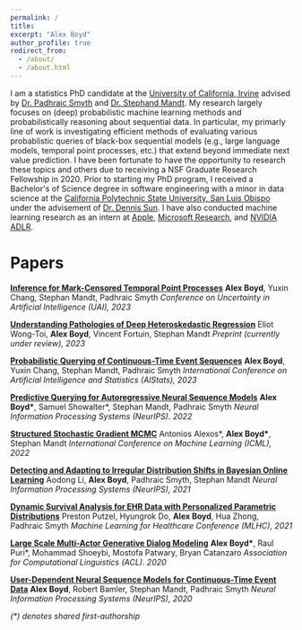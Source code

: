 ```yaml
---
permalink: /
title: 
excerpt: "Alex Boyd"
author_profile: true
redirect_from: 
  - /about/
  - /about.html
---
```


I am a statistics PhD candidate at the [University of California, Irvine](https://uci.edu/) advised by [Dr. Padhraic Smyth](https://www.ics.uci.edu/~smyth/) and [Dr. Stephand Mandt](http://www.stephanmandt.com/). My research largely focuses on (deep) probabilistic machine learning methods and probabilistically reasoning about sequential data. In particular, my primarly line of work is investigating efficient methods of evaluating various probablistic queries of black-box sequential models (e.g., large language models, temporal point processes, etc.) that extend beyond immediate next value prediction. I have been fortunate to have the opportunity to research these topics and others due to receiving a NSF Graduate Research Fellowship in 2020. Prior to starting my PhD program, I received a Bachelor's of Science degree in software engineering with a minor in data science at the [California Polytechnic State University, San Luis Obispo](https://www.calpoly.edu/) under the advisement of [Dr. Dennis Sun](https://dlsun.github.io/). I have also conducted machine learning research as an intern at [Apple](https://www.apple.com/), [Microsoft Research](https://www.microsoft.com/en-us/research/about-microsoft-research/), and [NVIDIA ADLR](https://nv-adlr.github.io/).


Papers
======
__[Inference for Mark-Censored Temporal Point Processes](https://proceedings.mlr.press/v216/boyd23a.html)__
__Alex Boyd__, Yuxin Chang, Stephan Mandt, Padhraic Smyth
_Conference on Uncertainty in Artificial Intelligence (UAI), 2023_

__[Understanding Pathologies of Deep Heteroskedastic Regression](https://arxiv.org/abs/2306.16717)__
Eliot Wong-Toi, __Alex Boyd__, Vincent Fortuin, Stephan Mandt
_Preprint (currently under review), 2023_

__[Probabilistic Querying of Continuous-Time Event Sequences](https://proceedings.mlr.press/v206/boyd23a.html)__
__Alex Boyd__, Yuxin Chang, Stephan Mandt, Padhraic Smyth
_International Conference on Artificial Intelligence and Statistics (AIStats), 2023_

__[Predictive Querying for Autoregressive Neural Sequence Models](https://proceedings.neurips.cc/paper_files/paper/2022/hash/9622163c87b67fd5a4a0ec3247cf356e-Abstract-Conference.html)__
__Alex Boyd*__, Samuel Showalter*, Stephan Mandt, Padhraic Smyth
_Neural Information Processing Systems (NeurIPS). 2022_

__[Structured Stochastic Gradient MCMC](https://proceedings.mlr.press/v162/alexos22a.html)__
Antonios Alexos*, __Alex Boyd*__, Stephan Mandt
_International Conference on Machine Learning (ICML), 2022_

__[Detecting and Adapting to Irregular Distribution Shifts in Bayesian Online Learning](https://proceedings.neurips.cc/paper/2021/hash/362387494f6be6613daea643a7706a42-Abstract.html)__
Aodong Li, __Alex Boyd__, Padhraic Smyth, Stephan Mandt
_Neural Information Processing Systems (NeurIPS), 2021_

__[Dynamic Survival Analysis for EHR Data with Personalized Parametric Distributions](https://proceedings.mlr.press/v149/putzel21a.html)__
Preston Putzel, Hyungrok Do, __Alex Boyd__, Hua Zhong, Padhraic Smyth
_Machine Learning for Healthcare Conference (MLHC), 2021_

__[Large Scale Multi-Actor Generative Dialog Modeling](https://aclanthology.org/2020.acl-main.8/)__
__Alex Boyd*__, Raul Puri*, Mohammad Shoeybi, Mostofa Patwary, Bryan Catanzaro
_Association for Computational Linguistics (ACL). 2020_

__[User-Dependent Neural Sequence Models for Continuous-Time Event Data](https://proceedings.neurips.cc/paper/2020/hash/f56de5ef149cf0aedcc8f4797031e229-Abstract.html)__
__Alex Boyd__, Robert Bamler, Stephan Mandt, Padhraic Smyth
_Neural Information Processing Systems (NeurIPS), 2020_


_(*) denotes shared first-authorship_